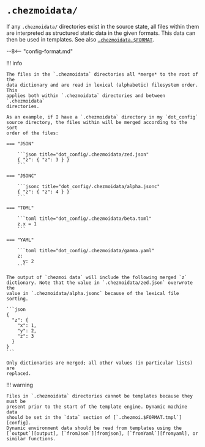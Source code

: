 # `.chezmoidata/`

If any `.chezmoidata/` directories exist in the source state, all files within
them are interpreted as structured static data in the given formats. This data
can then be used in templates. See also [`.chezmoidata.$FORMAT`][data-format].

--8<-- "config-format.md"

!!! info

    The files in the `.chezmoidata` directories all *merge* to the root of the
    data dictionary and are read in lexical (alphabetic) filesystem order. This
    applies both within `.chezmoidata` directories and between `.chezmoidata`
    directories.

    As an example, if I have a `.chezmoidata` directory in my `dot_config`
    source directory, the files within will be merged according to the sort
    order of the files:

    === "JSON"

        ```json title="dot_config/.chezmoidata/zed.json"
        { "z": { "z": 3 } }
        ```

    === "JSONC"

        ```jsonc title="dot_config/.chezmoidata/alpha.jsonc"
        { "z": { "z": 4 } }
        ```

    === "TOML"

        ```toml title="dot_config/.chezmoidata/beta.toml"
        z.x = 1
        ```

    === "YAML"

        ```toml title="dot_config/.chezmoidata/gamma.yaml"
        z:
          y: 2
        ```

    The output of `chezmoi data` will include the following merged `z`
    dictionary. Note that the value in `.chezmoidata/zed.json` overwrote the
    value in `.chezmoidata/alpha.jsonc` because of the lexical file sorting.

    ```json
    {
      "z": {
        "x": 1,
        "y": 2,
        "z": 3
      }
    }
    ```

    Only dictionaries are merged; all other values (in particular lists) are
    replaced.

!!! warning

    Files in `.chezmoidata` directories cannot be templates because they must be
    present prior to the start of the template engine. Dynamic machine data
    should be set in the `data` section of [`.chezmoi.$FORMAT.tmpl`][config].
    Dynamic environment data should be read from templates using the
    [`output`][output], [`fromJson`][fromjson], [`fromYaml`][fromyaml], or
    similar functions.

[data-format]: /reference/special-files/chezmoidata-format.md
[config]: /reference/special-files/chezmoi-format-tmpl.md
[fromjson]: /reference/templates/functions/fromJson.md
[fromyaml]: /reference/templates/functions/fromYaml.md
[output]: /reference/templates/functions/output.md
